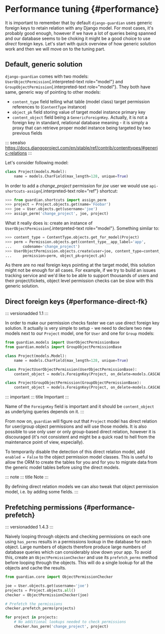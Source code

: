 # Performance tuning {#performance}

It is important to remember that by default `django-guardian` uses
generic foreign keys to retain relation with any Django model. For most
cases, it\'s probably good enough, however if we have a lot of queries
being spanned and our database seems to be choking it might be a good
choice to use *direct* foreign keys. Let\'s start with quick overview of
how generic solution work and then we will move on to the tuning part.

## Default, generic solution

`django-guardian` comes with two models:
`UserObjectPermission`{.interpreted-text role="model"} and
`GroupObjectPermission`{.interpreted-text role="model"}. They both have
same, generic way of pointing to other models:

-   `content_type` field telling what table (model class) target
    permission references to (`ContentType` instance)
-   `object_pk` field storing value of target model instance primary key
-   `content_object` field being a `GenericForeignKey`. Actually, it is
    not a foreign key in standard, relational database meaning - it is
    simply a proxy that can retrieve proper model instance being
    targeted by two previous fields

::: seealso
<https://docs.djangoproject.com/en/stable/ref/contrib/contenttypes/#generic-relations>
:::

Let\'s consider following model:

``` python
class Project(models.Model):
    name = models.CharField(max_length=128, unique=True)
```

In order to add a *change_project* permission for *joe* user we would
use `api-shortcuts-assign`{.interpreted-text role="ref"} shortcut:

``` python
>>> from guardian.shortcuts import assign_perm
>>> project = Project.objects.get(name='Foobar')
>>> joe = User.objects.get(username='joe')
>>> assign_perm('change_project', joe, project)
```

What it really does is: create an instance of
`UserObjectPermission`{.interpreted-text role="model"}. Something
similar to:

``` python
>>> content_type = ContentType.objects.get_for_model(Project)
>>> perm = Permission.objects.get(content_type__app_label='app',
...     codename='change_project')
>>> UserObjectPermission.objects.create(user=joe, content_type=content_type,
...     permission=perm, object_pk=project.pk)
```

As there are no real foreign keys pointing at the target model, this
solution might not be enough for all cases. For example, if we try to
build an issues tracking service and we\'d like to be able to support
thousands of users and their project/tickets, object level permission
checks can be slow with this generic solution.

## Direct foreign keys {#performance-direct-fk}

::: versionadded
1.1
:::

In order to make our permission checks faster we can use direct foreign
key solution. It actually is very simple to setup - we need to declare
two new models next to our `Project` model, one for `User` and one for
`Group` models:

``` python
from guardian.models import UserObjectPermissionBase
from guardian.models import GroupObjectPermissionBase

class Project(models.Model):
    name = models.CharField(max_length=128, unique=True)

class ProjectUserObjectPermission(UserObjectPermissionBase):
    content_object = models.ForeignKey(Project, on_delete=models.CASCADE)

class ProjectGroupObjectPermission(GroupObjectPermissionBase):
    content_object = models.ForeignKey(Project, on_delete=models.CASCADE)
```

::: important
::: title
Important
:::

Name of the `ForeignKey` field is important and it should be
`content_object` as underlying queries depends on it.
:::

From now on, `guardian` will figure out that `Project` model has direct
relation for user/group object permissions and will use those models. It
is also possible to use only user or only group-based direct relation,
however it is discouraged (it\'s not consistent and might be a quick
road to hell from the maintenance point of view, especially).

To temporarily disable the detection of this direct relation model, add
`enabled = False` to the object permission model classes. This is useful
to allow the ORM to create the tables for you and for you to migrate
data from the generic model tables before using the direct models.

::: note
::: title
Note
:::

By defining direct relation models we can also tweak that object
permission model, i.e. by adding some fields.
:::

## Prefetching permissions {#performance-prefetch}

::: versionadded
1.4.3
:::

Naively looping through objects and checking permissions on each one
using `has_perms` results in a permissions lookup in the database for
each object. Large numbers of objects therefore produce large numbers of
database queries which can considerably slow down your app. To avoid
this, create an `ObjectPermissionChecker` and use its `prefetch_perms`
method before looping through the objects. This will do a single lookup
for all the objects and cache the results.

``` python
from guardian.core import ObjectPermissionChecker

joe = User.objects.get(username='joe')
projects = Project.objects.all()
checker = ObjectPermissionChecker(joe)

# Prefetch the permissions
checker.prefetch_perms(projects)

for project in projects:
    # No additional lookups needed to check permissions
    checker.has_perm('change_project', project)
```
